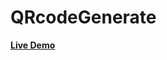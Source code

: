 # QRcodeGenerate

<a href="https://guptakajal24.github.io/QRcodeGenerate/"> <strong>Live Demo</strong></a>
